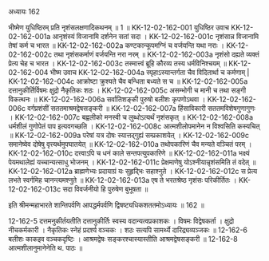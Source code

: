 अध्यायः 162

भीष्मेण युधिष्ठिरम् प्रति नृशंसलक्षणादिकथनम् ॥ 1 ॥
KK-12-02-162-001	युधिष्ठिर उवाच 
KK-12-02-162-001a	आनृशंस्यं विजानामि दर्शनेन सतां सदा ।
KK-12-02-162-001c	नृशंसान्न विजानामि तेषां कर्म च भारत ॥
KK-12-02-162-002a	कण्टकान्कूपमग्निं च वर्जयन्ति यथा नराः ।
KK-12-02-162-002c	तथा नृशंसकर्माणं वर्जयन्ति नरा नरम् ॥
KK-12-02-162-003a	नृशंसो दह्यते व्यक्तं प्रेत्य चेह च भारत ।
KK-12-02-162-003c	तस्मात्त्वं ब्रूहि कौरव्य तस्य धर्मविनिश्चयम् ॥
KK-12-02-162-004	भीष्म उवाच 
KK-12-02-162-004a	स्पृहाऽस्यान्तर्गता चैव विदितार्था च कर्मणाम् |
KK-12-02-162-004c	आक्रोष्टा क्रुश्यते चैव बन्धिता बध्यते स च ॥
KK-12-02-162-005a	दत्तानुकीर्तिर्विषमः क्षुद्रो नैकृतिकः शठः ।
KK-12-02-162-005c	असम्भोगी च मानी च तथा सङ्गी विकत्थनः ॥
KK-12-02-162-006a	सर्वातिशङ्की पुरुषो बलीशः कृपणोऽथवा ।
KK-12-02-162-006c	वर्गप्रशंसीं सततमाश्रमद्वेषसङ्करी ॥
KK-12-02-162-007a	हिंसाविकारी सततमविशेषगुणागुणः ।
KK-12-02-162-007c	बह्वलीको मनस्वी च लुब्धोऽत्यर्थं नृशंसकृत् ॥
KK-12-02-162-008a	धर्मशीलं गुणोपेतं पाप इत्यवगच्छति ।
KK-12-02-162-008c	आत्मशीलोपमानेन न विश्वसिति कस्यचित् ॥
KK-12-02-162-009a	परेषां यत्र दोषः स्यात्तद्गुह्यं सम्प्रकाशयेत् ।
KK-12-02-162-009c	समानेष्वेव दोषेषु वृत्त्यर्थमुपघातयेत् ॥
KK-12-02-162-010a	तथोपकारिणं चैव मन्यते वञ्चितं परम् ।
KK-12-02-162-010c	दत्त्वाऽपि च धनं काले सन्तपत्युपकारिणे ॥
KK-12-02-162-011a	भक्ष्यं पेयमथालेह्यं यच्चान्यत्साधु भोजनम् ।
KK-12-02-162-011c	प्रेक्षमाणेषु योऽश्नीयान्नृशंसमिति तं वदेत् ॥
KK-12-02-162-012a	ब्राह्मणेभ्यः प्रदायाग्रं यः सुहृद्भिः सहाश्नुते ।
KK-12-02-162-012c	स प्रेत्य लभते स्वर्गमिह चानन्त्यमश्नुते ॥
KK-12-02-162-013a	एष ते भरतश्रेष्ठ नृशंसः परिकीर्तितः ।
KK-12-02-162-013c	सदा विवर्जनीयो हि पुरुषेण बुभूषता ॥ 

इति श्रीमन्महाभारते शान्तिपर्वणि आपद्धर्मपर्वणि द्विषष्ट्यधिकशततमोऽध्यायः ॥ 162 ॥

12-162-5 दत्तमनुकीर्तयतीति दत्तानुकीर्तिः स्वस्य वदान्यत्वप्रकाशकः । विषमः विद्वेषकर्ता । क्षुद्रो नीचकर्मकारी । नैकृतिकः स्नेहं प्रदर्श्य वञ्चकः । शठः सत्यपि सामर्थ्ये दारिद्र्यव्यञ्जकः ॥ 12-162-6 बलीशः काकइव वञ्चकदृष्टिः । आश्रमद्वेषः सङ्करश्चास्यास्तीति आश्रमद्वेषसङ्करी ॥ 12-162-8 आत्मशीलानुमानेनेति थ. पाठः ॥

